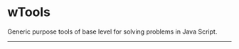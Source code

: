 # wTools

Generic purpose tools of base level for solving problems in Java Script.

_ _ _ _ _ _




































































